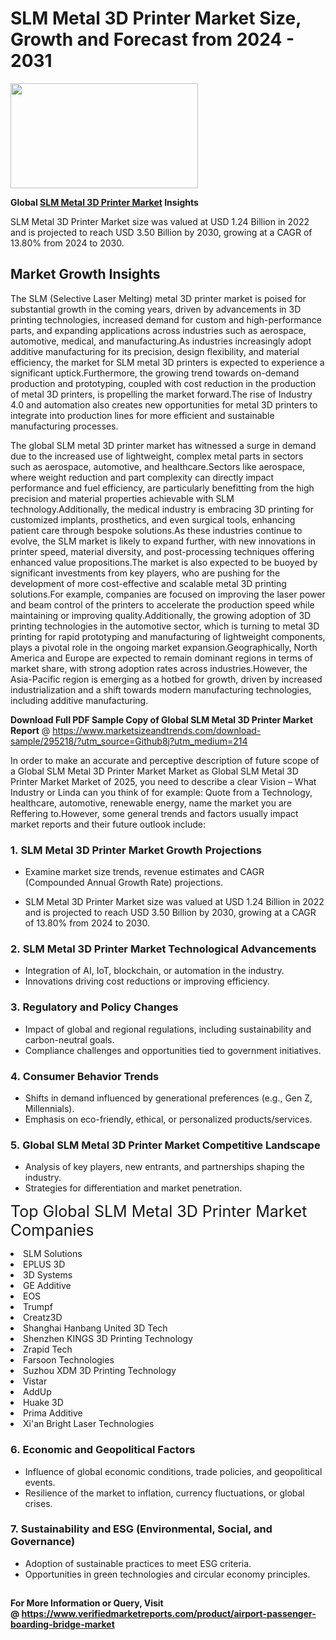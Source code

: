 <H1>SLM Metal 3D Printer Market Size, Growth and Forecast from 2024 - 2031</H1><img class="aligncenter size-medium wp-image-584254" src="https://thirdeyenews.in/wp-content/uploads/2024/09/Global-Market-Research-300x168.jpeg" alt="" width="300" height="168" /><p><strong>Global&nbsp;<a href="https://www.marketsizeandtrends.com/download-sample/295218/?utm_source=Github8j?utm_medium=214">SLM Metal 3D Printer Market</a> Insights</strong></p><p>SLM Metal 3D Printer Market size was valued at USD 1.24 Billion in 2022 and is projected to reach USD 3.50 Billion by 2030, growing at a CAGR of 13.80% from 2024 to 2030.</p><p><h2>Market Growth Insights</h2> <p>The SLM (Selective Laser Melting) metal 3D printer market is poised for substantial growth in the coming years, driven by advancements in 3D printing technologies, increased demand for custom and high-performance parts, and expanding applications across industries such as aerospace, automotive, medical, and manufacturing.As industries increasingly adopt additive manufacturing for its precision, design flexibility, and material efficiency, the market for SLM metal 3D printers is expected to experience a significant uptick.Furthermore, the growing trend towards on-demand production and prototyping, coupled with cost reduction in the production of metal 3D printers, is propelling the market forward.The rise of Industry 4.0 and automation also creates new opportunities for metal 3D printers to integrate into production lines for more efficient and sustainable manufacturing processes.</p> <p>The global SLM metal 3D printer market has witnessed a surge in demand due to the increased use of lightweight, complex metal parts in sectors such as aerospace, automotive, and healthcare.Sectors like aerospace, where weight reduction and part complexity can directly impact performance and fuel efficiency, are particularly benefitting from the high precision and material properties achievable with SLM technology.Additionally, the medical industry is embracing 3D printing for customized implants, prosthetics, and even surgical tools, enhancing patient care through bespoke solutions.As these industries continue to evolve, the SLM market is likely to expand further, with new innovations in printer speed, material diversity, and post-processing techniques offering enhanced value propositions.The market is also expected to be buoyed by significant investments from key players, who are pushing for the development of more cost-effective and scalable metal 3D printing solutions.For example, companies are focused on improving the laser power and beam control of the printers to accelerate the production speed while maintaining or improving quality.Additionally, the growing adoption of 3D printing technologies in the automotive sector, which is turning to metal 3D printing for rapid prototyping and manufacturing of lightweight components, plays a pivotal role in the ongoing market expansion.Geographically, North America and Europe are expected to remain dominant regions in terms of market share, with strong adoption rates across industries.However, the Asia-Pacific region is emerging as a hotbed for growth, driven by increased industrialization and a shift towards modern manufacturing technologies, including additive manufacturing.<p><span class=""><strong>Download Full PDF Sample Copy of Global SLM Metal 3D Printer Market Report</strong> @ <a href="https://www.marketsizeandtrends.com/download-sample/295218/?utm_source=Github8j?utm_medium=214" target="_blank">https://www.marketsizeandtrends.com/download-sample/295218/?utm_source=Github8j?utm_medium=214</a></span></p><p>In order to make an accurate and perceptive description of future scope of a Global&nbsp;SLM Metal 3D Printer Market Market as Global&nbsp;SLM Metal 3D Printer Market Market of 2025, you need to describe a clear Vision &ndash; What Industry or Linda can you think of for example: Quote from a Technology, healthcare, automotive, renewable energy, name the market you are Reffering to.However, some general trends and factors usually impact market reports and their future outlook include:</p><h3>1.&nbsp;<strong>SLM Metal 3D Printer Market Growth Projections</strong></h3><ul><li>Examine market size trends, revenue estimates and CAGR (Compounded Annual Growth Rate) projections.</li><li><p>SLM Metal 3D Printer Market size was valued at USD 1.24 Billion in 2022 and is projected to reach USD 3.50 Billion by 2030, growing at a CAGR of 13.80% from 2024 to 2030.</p></li></ul><h3>2.&nbsp;<strong>SLM Metal 3D Printer Market Technological Advancements</strong></h3><ul><li>Integration of AI, IoT, blockchain, or automation in the industry.</li><li>Innovations driving cost reductions or improving efficiency.</li></ul><h3>3.&nbsp;<strong>Regulatory and Policy Changes</strong></h3><ul><li>Impact of global and regional regulations, including sustainability and carbon-neutral goals.</li><li>Compliance challenges and opportunities tied to government initiatives.</li></ul><h3>4.&nbsp;<strong>Consumer Behavior Trends</strong></h3><ul><li>Shifts in demand influenced by generational preferences (e.g., Gen Z, Millennials).</li><li>Emphasis on eco-friendly, ethical, or personalized products/services.</li></ul><h3>5.&nbsp;<strong>Global SLM Metal 3D Printer Market Competitive Landscape</strong></h3><ul><li>Analysis of key players, new entrants, and partnerships shaping the industry.</li><li>Strategies for differentiation and market penetration.</li></ul><p data-pm-slice="1 1 []"><span style="color: inherit; font-family: inherit; font-size: 25px;">Top Global SLM Metal 3D Printer Market Companies</span></p><div class="" data-test-id=""><p><li>SLM Solutions</li><li> EPLUS 3D</li><li> 3D Systems</li><li> GE Additive</li><li> EOS</li><li> Trumpf</li><li> Creatz3D</li><li> Shanghai Hanbang United 3D Tech</li><li> Shenzhen KINGS 3D Printing Technology</li><li> Zrapid Tech</li><li> Farsoon Technologies</li><li> Suzhou XDM 3D Printing Technology</li><li> Vistar</li><li> AddUp</li><li> Huake 3D</li><li> Prima Additive</li><li> Xi'an Bright Laser Technologies</li></p></div><h3>6.&nbsp;<strong>Economic and Geopolitical Factors</strong></h3><ul><li>Influence of global economic conditions, trade policies, and geopolitical events.</li><li>Resilience of the market to inflation, currency fluctuations, or global crises.</li></ul><h3>7.&nbsp;<strong>Sustainability and ESG (Environmental, Social, and Governance)</strong></h3><ul><li>Adoption of sustainable practices to meet ESG criteria.</li><li>Opportunities in green technologies and circular economy principles.</li></ul><h2><strong style="font-size: 14px;">For More Information or Query, Visit @&nbsp;</strong><a style="background-color: #ffffff; font-size: 14px;" href="https://www.marketsizeandtrends.com/report/slm-metal-3d-printer-market/" target="_blank">https://www.verifiedmarketreports.com/product/airport-passenger-boarding-bridge-market</a></h2>
